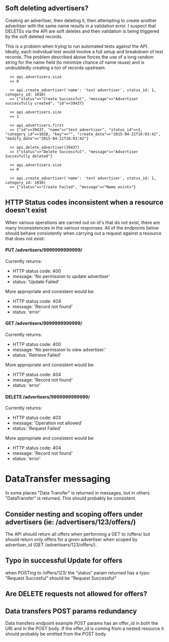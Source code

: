 ## Soft deleting advertisers?

Creating an advertiser, then deleting it, then attempting to create another advertiser with the same name results in a validation error. I suspect that DELETEs via the API are soft deletes and then validation is being triggered by the soft deleted records. 

This is a problem when trying to run automated tests against the API. Ideally, each individual test would involve a full setup and breakdown of test records. The problem described above forces the use of a long random string for the name field (to minimize chance of name reuse) and is undoubtedly creating a ton of records upstream.

```
  >> api.advertisers.size
  => 0

  >> api.create_advertiser('name': 'test advertiser', status_id: 1, category_id: 1010)
  => {"status"=>"Create Successful", "message"=>"Advertiser successfully created", "id"=>39437}

  >> api.advertisers.size
  => 1

  >> api.advertisers.first
  => {"id"=>39437, "name"=>"test advertiser", "status_id"=>1, "category_id"=>1010, "key"=>"", "create_date"=>"2015-04-21T16:03:42", "modify_date"=>"2015-04-21T16:03:42"}

  >> api.delete_advertiser(39437)
  => {"status"=>"Delete Successful", "message"=>"Advertiser Succesfully deleted"}

  >> api.advertisers.size
  => 0

  >> api.create_advertiser('name': 'test advertiser', status_id: 1, category_id: 1010)
  => {"status"=>"Create Failed", "message"=>"Name exists"}
```

## HTTP Status codes inconsistent when a resource doesn't exist

When various operations are carried out on id's that do not exist, there are many inconsistencies in the various responses. All of the endpoints below should behave consistently when carrying out a request against a resource that does not exist:

#### PUT /advertisers/9999999999999/ 

Currently returns:
  * HTTP status code: 400
  * message: 'No permission to update advertiser'
  * status: 'Update Failed'

More appropriate and consistent would be:
  * HTTP status code: 404
  * message: 'Record not found'
  * status: 'error'

#### GET /advertisers/9999999999999/

Currently returns:
  * HTTP status code: 400
  * message: 'No permission to view advertiser.' 
  * status: 'Retrieve Failed'
  
More appropriate and consistent would be:
  * HTTP status code: 404
  * message: 'Record not found'
  * status: 'error'

#### DELETE /advertisers/9999999999999/

Currently returns:
  * HTTP status code: 403
  * message: 'Operation not allowed' 
  * status: 'Request Failed'
  
More appropriate and consistent would be:
  * HTTP status code: 404
  * message: 'Record not found'
  * status: 'error'

# DataTransfer messaging

In some places "Data Transfer" is returned in messages, but in others "DataTransfer" is returned. This should probably be consistent.

## Consider nesting and scoping offers under advertisers (ie: /advertisers/123/offers/)

The API should return all offers when performing a GET to /offers/ but should return only offers for a given advertiser when scoped by advertiser_id (GET /advertisers/123/offers/).

## Typo in successful Update for offers

when POSTing to /offers/123/ the "status" param returned has a typo: "Request Succesful" should be "Request Successful"

## Are DELETE requests not allowed for offers?

## Data transfers POST params redundancy

Data transfers endpoint example POST params has an offer_id in both the URI and in the POST body. If the offer_id is coming from a nested resource it should probably be omitted from the POST body.

